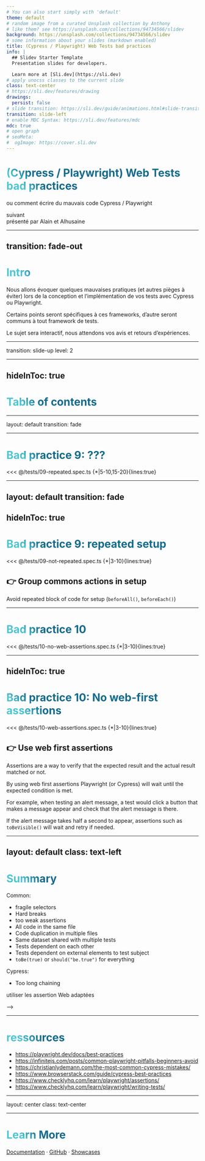 ```yaml
---
# You can also start simply with 'default'
theme: default
# random image from a curated Unsplash collection by Anthony
# like them? see https://unsplash.com/collections/94734566/slidev
background: https://unsplash.com/collections/94734566/slidev
# some information about your slides (markdown enabled)
title: (Cypress / Playwright) Web Tests bad practices
info: |
  ## Slidev Starter Template
  Presentation slides for developers.

  Learn more at [Sli.dev](https://sli.dev)
# apply unocss classes to the current slide
class: text-center
# https://sli.dev/features/drawing
drawings:
  persist: false
# slide transition: https://sli.dev/guide/animations.html#slide-transitions
transition: slide-left
# enable MDC Syntax: https://sli.dev/features/mdc
mdc: true
# open graph
# seoMeta:
#  ogImage: https://cover.sli.dev
---
```


# (Cypress / Playwright) Web Tests bad practices

ou comment écrire du mauvais code Cypress / Playwright

<div @click="$slidev.nav.next" class="mt-12 py-1" hover:bg="white op-10">
  suivant <carbon:arrow-right />
</div>

 <footer class="absolute bottom-0 left-0 right-0 p-2">présenté par Alain et Alhusaine</footer>

<!--
The last comment block of each slide will be treated as slide notes. It will be visible and editable in Presenter Mode along with the slide. [Read more in the docs](https://sli.dev/guide/syntax.html#notes)
-->

---
transition: fade-out
---

# Intro

Nous allons évoquer quelques mauvaises pratiques (et autres pièges à éviter) lors de la conception et l’implémentation de vos tests avec Cypress ou Playwright.

Certains points seront spécifiques à ces frameworks, d’autre seront communs à tout framework de tests.

Le sujet sera interactif, nous attendons vos avis et retours d’expériences.

<style>
h1 {
  background-color: #2B90B6;
  background-image: linear-gradient(45deg, #4EC5D4 10%, #146b8c 20%);
  background-size: 100%;
  -webkit-background-clip: text;
  -moz-background-clip: text;
  -webkit-text-fill-color: transparent;
  -moz-text-fill-color: transparent;
}
</style>

<!--
Here is another comment.
-->

---
transition: slide-up
level: 2

---
hideInToc: true
---

# Table of contents

<Toc text-sm minDepth="1" maxDepth="2" />

---
layout: default
transition: fade

---

# Bad practice 9: ???

<<< @/tests/09-repeated.spec.ts {*|5-10,15-20}{lines:true}

---
layout: default
transition: fade
---
hideInToc: true
---

# Bad practice 9: repeated setup

<<< @/tests/09-not-repeated.spec.ts {*|3-10}{lines:true}

## 👉 Group commons actions in setup

Avoid repeated block of code for setup (`beforeAll()`, `beforeEach()`)

---

# Bad practice 10

<<< @/tests/10-no-web-assertions.spec.ts {*|3-10}{lines:true}

---
hideInToc: true
---

# Bad practice 10: No web-first assertions

<<< @/tests/10-web-assertions.spec.ts {*|3-10}{lines:true}

## 👉 Use web first assertions

Assertions are a way to verify that the expected result and the actual result matched or not. 

By using web first assertions Playwright (or Cypress) will wait until the expected condition is met.

For example, when testing an alert message, a test would click a button that makes a message appear and check that the alert message is there.

If the alert message takes half a second to appear, assertions such as `toBeVisible()` will wait and retry if needed.

<!--
toto
-->


---
layout: default
class: text-left
---

# Summary

Common:
- fragile selectors
- Hard breaks 
- too weak assertions 
- All code in the same file
- Code duplication in multiple files
- Same dataset shared with multiple tests
- Tests dependent on each other
- Tests dependent on external elements to test subject
- `toBe(true)` or `should("be.true")` for everything

Cypress: 
- Too long chaining

<!--
- des sélecteurs fragiles
- Des pauses en dur
- Du chainage trop long
- Assertions trop faibles
- Tout le code dans le même fichier
- Duplication de code dans plusieurs fichiers
- Un jeu de données commun à plusieurs tests
- Des tests dépendants les uns des autres
- Des tests dépendants d'éléments externes au sujet de test
- `toBe(true)` ou should("be.true") pour tout --> utiliser les assertion Web adaptées
-->

---

# ressources

- https://playwright.dev/docs/best-practices
- https://infinitejs.com/posts/common-playwright-pitfalls-beginners-avoid
- https://christianlydemann.com/the-most-common-cypress-mistakes/
- https://www.browserstack.com/guide/cypress-best-practices
- https://www.checklyhq.com/learn/playwright/assertions/
- https://www.checklyhq.com/learn/playwright/writing-tests/

---

layout: center
class: text-center

---

# Learn More

[Documentation](https://sli.dev) · [GitHub](https://github.com/slidevjs/slidev) · [Showcases](https://sli.dev/resources/showcases)

<PoweredBySlidev mt-10 />
